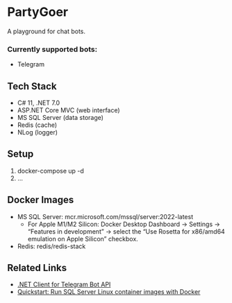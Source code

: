 # PartyGoer
A playground for chat bots.


### Currently supported bots:
- Telegram


## Tech Stack
- C# 11, .NET 7.0
- ASP.NET Core MVC (web interface)
- MS SQL Server (data storage)
- Redis (cache)
- NLog (logger)


## Setup
1. docker-compose up -d
2. ...


## Docker Images
- MS SQL Server: mcr.microsoft.com/mssql/server:2022-latest
  * For Apple M1/M2 Silicon: Docker Desktop Dashboard -> Settings -> “Features in development” -> select the “Use Rosetta for x86/amd64 emulation on Apple Silicon” checkbox.
- Redis: redis/redis-stack


## Related Links
- [.NET Client for Telegram Bot API]
- [Quickstart: Run SQL Server Linux container images with Docker]


[.NET Client for Telegram Bot API]: https://github.com/TelegramBots/Telegram.Bot
[Quickstart: Run SQL Server Linux container images with Docker]: https://learn.microsoft.com/en-us/sql/linux/quickstart-install-connect-docker
[MS SQL Server Docker Images]: https://mcr.microsoft.com/en-us/product/mssql/server/about
